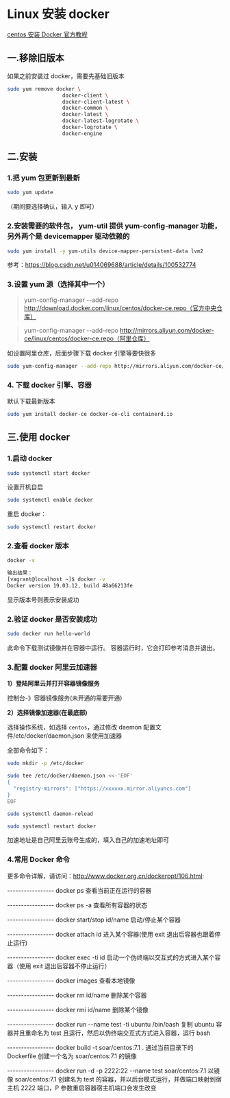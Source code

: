 # Linux 安装 docker

[centos 安装 Docker 官方教程](https://docs.docker.com/engine/install/centos/)

## 一.移除旧版本

如果之前安装过 docker，需要先基础旧版本

```sh
sudo yum remove docker \
                  docker-client \
                  docker-client-latest \
                  docker-common \
                  docker-latest \
                  docker-latest-logrotate \
                  docker-logrotate \
                  docker-engine

```

## 二.安装

### 1.把 yum 包更新到最新

```sh
sudo yum update
```

（期间要选择确认，输入 y 即可）

### 2.安装需要的软件包， yum-util 提供 yum-config-manager 功能，另外两个是 devicemapper 驱动依赖的

```sh
sudo yum install -y yum-utils device-mapper-persistent-data lvm2
```

参考：https://blog.csdn.net/u014069688/article/details/100532774

### 3.设置 yum 源（选择其中一个）

> yum-config-manager --add-repo http://download.docker.com/linux/centos/docker-ce.repo（官方中央仓库）

> yum-config-manager --add-repo http://mirrors.aliyun.com/docker-ce/linux/centos/docker-ce.repo（阿里仓库）

如设置阿里仓库，后面步骤下载 docker 引擎等要快很多

```sh
sudo yum-config-manager --add-repo http://mirrors.aliyun.com/docker-ce/linux/centos/docker-ce.repo
```

### 4. 下载 docker 引擎、容器

默认下载最新版本

```sh
sudo yum install docker-ce docker-ce-cli containerd.io
```

## 三.使用 docker

### 1.启动 docker

```sh
sudo systemctl start docker
```

设置开机自启

```sh
sudo systemctl enable docker

```

重启 docker：

```sh
sudo systemctl restart docker

```

### 2.查看 docker 版本

```sh
docker -v

输出结果：
[vagrant@localhost ~]$ docker -v
Docker version 19.03.12, build 48a66213fe
```

显示版本号则表示安装成功

### 2.验证 docker 是否安装成功

```sh
sudo docker run hello-world

```

此命令下载测试镜像并在容器中运行。 容器运行时，它会打印参考消息并退出。

### 3.配置 docker 阿里云加速器

**1）登陆阿里云并打开容器镜像服务**

控制台-》容器镜像服务(未开通的需要开通)

**2）选择镜像加速器(在最底部)**

选择操作系统，如选择 `centos`，通过修改 daemon 配置文件/etc/docker/daemon.json 来使用加速器

全部命令如下：

```sh
sudo mkdir -p /etc/docker

sudo tee /etc/docker/daemon.json <<-'EOF'
{
  "registry-mirrors": ["https://xxxxxx.mirror.aliyuncs.com"]
}
EOF

sudo systemctl daemon-reload

sudo systemctl restart docker
```

加速地址是自己阿里云账号生成的，填入自己的加速地址即可

### 4.常用 Docker 命令

更多命令详解，请访问：http://www.docker.org.cn/dockerppt/106.html:

----------------- docker ps 查看当前正在运行的容器

----------------- docker ps -a 查看所有容器的状态

----------------- docker start/stop id/name 启动/停止某个容器

----------------- docker attach id 进入某个容器(使用 exit 退出后容器也跟着停止运行)

----------------- docker exec -ti id 启动一个伪终端以交互式的方式进入某个容器（使用 exit 退出后容器不停止运行）

----------------- docker images 查看本地镜像

----------------- docker rm id/name 删除某个容器

----------------- docker rmi id/name 删除某个镜像

----------------- docker run --name test -ti ubuntu /bin/bash 复制 ubuntu 容器并且重命名为 test 且运行，然后以伪终端交互式方式进入容器，运行 bash

----------------- docker build -t soar/centos:7.1 . 通过当前目录下的 Dockerfile 创建一个名为 soar/centos:7.1 的镜像

----------------- docker run -d -p 2222:22 --name test soar/centos:7.1 以镜像 soar/centos:7.1 创建名为 test 的容器，并以后台模式运行，并做端口映射到宿主机 2222 端口，P 参数重启容器宿主机端口会发生改变
